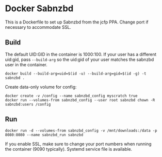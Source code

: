 # Docker Sabnzbd

This is a Dockerfile to set up Sabnzbd from the jcfp PPA. Change port if
necessary to accommodate SSL.

## Build

The default UID:GID in the container is 1000:100. If your user has a different
uid:gid, pass `--build-arg` so the uid:gid of your user matches the sabnzbd user
in the container.

    docker build --build-arg=uid=$(id -u) --build-arg=gid=$(id -g) -t sabnzbd .

Create data-only volume for config:

    docker create -v /config --name sabnzbd_config myscratch true
    docker run --volumes-from sabnzbd_config --user root sabnzbd chown -R sabnzbd:users /config

## Run

    docker run -d --volumes-from sabnzbd_config -v /mnt/downloads:/data -p 8080:8080 --name sabnzbd_run sabnzbd

If you enable SSL, make sure to change your port numbers when running the
container (9090 typically). Systemd service file is available.
